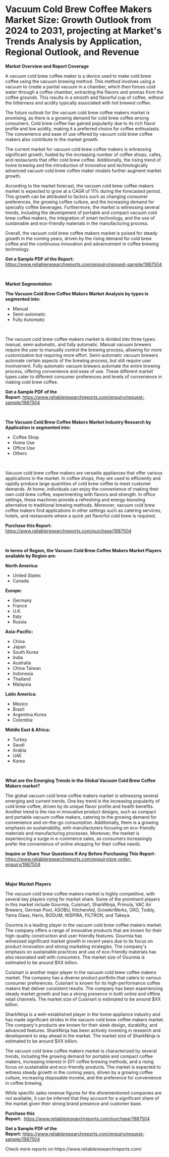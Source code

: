 <p><h1>Vacuum Cold Brew Coffee Makers Market Size: Growth Outlook from 2024 to 2031, projecting at Market's Trends Analysis by Application, Regional Outlook, and Revenue</h1></p><p><strong>Market Overview and Report Coverage</strong></p>
<p><p>A vacuum cold brew coffee maker is a device used to make cold brew coffee using the vacuum brewing method. This method involves using a vacuum to create a partial vacuum in a chamber, which then forces cold water through a coffee chamber, extracting the flavors and aromas from the coffee grounds. This results in a smooth and flavorful cup of coffee, without the bitterness and acidity typically associated with hot brewed coffee.</p><p>The future outlook for the vacuum cold brew coffee makers market is promising, as there is a growing demand for cold brew coffee among consumers. Cold brew coffee has gained popularity due to its rich flavor profile and low acidity, making it a preferred choice for coffee enthusiasts. The convenience and ease of use offered by vacuum cold brew coffee makers also contribute to the market growth.</p><p>The current market for vacuum cold brew coffee makers is witnessing significant growth, fueled by the increasing number of coffee shops, cafes, and restaurants that offer cold brew coffee. Additionally, the rising trend of home brewing and the introduction of innovative and technologically advanced vacuum cold brew coffee maker models further augment market growth.</p><p>According to the market forecast, the vacuum cold brew coffee makers market is expected to grow at a CAGR of 11% during the forecasted period. This growth can be attributed to factors such as changing consumer preferences, the growing coffee culture, and the increasing demand for specialty coffee beverages. Furthermore, the market is witnessing several trends, including the development of portable and compact vacuum cold brew coffee makers, the integration of smart technology, and the use of sustainable and eco-friendly materials in the manufacturing process.</p><p>Overall, the vacuum cold brew coffee makers market is poised for steady growth in the coming years, driven by the rising demand for cold brew coffee and the continuous innovation and advancement in coffee brewing technology.</p></p>
<p><strong>Get a Sample PDF of the Report:</strong> <a href="https://www.reliableresearchreports.com/enquiry/request-sample/1987504">https://www.reliableresearchreports.com/enquiry/request-sample/1987504</a></p>
<p>&nbsp;</p>
<p><strong>Market Segmentation</strong></p>
<p><strong>The Vacuum Cold Brew Coffee Makers Market Analysis by types is segmented into:</strong></p>
<p><ul><li>Manual</li><li>Semi-automatic</li><li>Fully Automatic</li></ul></p>
<p>&nbsp;</p>
<p><p>The vacuum cold brew coffee makers market is divided into three types: manual, semi-automatic, and fully automatic. Manual vacuum brewers require the user to manually control the brewing process, allowing for more customization but requiring more effort. Semi-automatic vacuum brewers automate certain aspects of the brewing process, but still require user involvement. Fully automatic vacuum brewers automate the entire brewing process, offering convenience and ease of use. These different market types cater to different consumer preferences and levels of convenience in making cold brew coffee.</p></p>
<p><strong>Get a Sample PDF of the Report:</strong>&nbsp;<a href="https://www.reliableresearchreports.com/enquiry/request-sample/1987504">https://www.reliableresearchreports.com/enquiry/request-sample/1987504</a></p>
<p>&nbsp;</p>
<p><strong>The Vacuum Cold Brew Coffee Makers Market Industry Research by Application is segmented into:</strong></p>
<p><ul><li>Coffee Shop</li><li>Home Use</li><li>Office Use</li><li>Others</li></ul></p>
<p>&nbsp;</p>
<p><p>Vacuum cold brew coffee makers are versatile appliances that offer various applications in the market. In coffee shops, they are used to efficiently and rapidly produce large quantities of cold brew coffee to meet customer demands. At home, individuals can enjoy the convenience of making their own cold brew coffee, experimenting with flavors and strength. In office settings, these machines provide a refreshing and energy-boosting alternative to traditional brewing methods. Moreover, vacuum cold brew coffee makers find applications in other settings such as catering services, hotels, and restaurants where a quick yet flavorful cold brew is required.</p></p>
<p><strong>Purchase this Report:</strong>&nbsp; <a href="https://www.reliableresearchreports.com/purchase/1987504">https://www.reliableresearchreports.com/purchase/1987504</a></p>
<p>&nbsp;</p>
<p><strong>In terms of Region, the Vacuum Cold Brew Coffee Makers Market Players available by Region are:</strong></p>
<p>
    <p> <strong> North America: </strong>
        <ul>
            <li>United States</li>
            <li>Canada</li>
        </ul>
        </p> 
    <p> <strong> Europe: </strong>
        <ul>
            <li>Germany</li>
            <li>France</li>
            <li>U.K.</li>
            <li>Italy</li>
            <li>Russia</li>
        </ul>
        </p> 
    <p> <strong> Asia-Pacific: </strong>
        <ul>
            <li>China</li>
            <li>Japan</li>
            <li>South Korea</li>
            <li>India</li>
            <li>Australia</li>
            <li>China Taiwan</li>
            <li>Indonesia</li>
            <li>Thailand</li>
            <li>Malaysia</li>
        </ul>
        </p> 
    <p> <strong> Latin America: </strong>
        <ul>
            <li>Mexico</li>
            <li>Brazil</li>
            <li>Argentina Korea</li>
            <li>Colombia</li>
        </ul>
        </p> 
    <p> <strong> Middle East & Africa: </strong>
        <ul>
            <li>Turkey</li>
            <li>Saudi</li>
            <li>Arabia</li>
            <li>UAE</li>
            <li>Korea</li>
        </ul>
    </p>
    </p>
<p>&nbsp;</p>
<p><strong>What are the Emerging Trends in the Global Vacuum Cold Brew Coffee Makers market?</strong></p>
<p><p>The global vacuum cold brew coffee makers market is witnessing several emerging and current trends. One key trend is the increasing popularity of cold brew coffee, driven by its unique flavor profile and health benefits. Another trend is the rise in innovative product designs, such as compact and portable vacuum coffee makers, catering to the growing demand for convenience and on-the-go consumption. Additionally, there is a growing emphasis on sustainability, with manufacturers focusing on eco-friendly materials and manufacturing processes. Moreover, the market is experiencing a surge in e-commerce sales, as consumers increasingly prefer the convenience of online shopping for their coffee needs.</p></p>
<p><strong>Inquire or Share Your Questions If Any Before Purchasing This Report</strong>- <a href="https://www.reliableresearchreports.com/enquiry/pre-order-enquiry/1987504">https://www.reliableresearchreports.com/enquiry/pre-order-enquiry/1987504</a></p>
<p>&nbsp;</p>
<p><strong>Major Market Players</strong></p>
<p><p>The vacuum cold brew coffee makers market is highly competitive, with several key players vying for market share. Some of the prominent players in this market include Gourmia, Cuisinart, SharkNinja, Primula, VAC Air Brewers, German Pool, ASOBU, KitchenAid, GrowlerWerks, OXO, Toddy, Yama Glass, Hario, BODUM, NISPIRA, FILTRON, and Takeya.</p><p>Gourmia is a leading player in the vacuum cold brew coffee makers market. The company offers a range of innovative products that are known for their high-quality construction and user-friendly features. Gourmia has witnessed significant market growth in recent years due to its focus on product innovation and strong marketing strategies. The company's emphasis on sustainable practices and use of eco-friendly materials has also resonated well with consumers. The market size of Gourmia is estimated to be around $XX billion.</p><p>Cuisinart is another major player in the vacuum cold brew coffee makers market. The company has a diverse product portfolio that caters to various consumer preferences. Cuisinart is known for its high-performance coffee makers that deliver consistent results. The company has been experiencing steady market growth and has a strong presence in both online and offline retail channels. The market size of Cuisinart is estimated to be around $XX billion.</p><p>SharkNinja is a well-established player in the home appliance industry and has made significant strides in the vacuum cold brew coffee makers market. The company's products are known for their sleek design, durability, and advanced features. SharkNinja has been actively investing in research and development to stay ahead in the market. The market size of SharkNinja is estimated to be around $XX billion.</p><p>The vacuum cold brew coffee makers market is characterized by several trends, including the growing demand for portable and compact coffee makers, increasing interest in DIY coffee brewing methods, and a rising focus on sustainable and eco-friendly products. The market is expected to witness steady growth in the coming years, driven by a growing coffee culture, increasing disposable income, and the preference for convenience in coffee brewing.</p><p>While specific sales revenue figures for the aforementioned companies are not available, it can be inferred that they account for a significant share of the market given their strong brand presence and customer base.</p></p>
<p><strong>Purchase this Report:</strong>&nbsp;&nbsp;<a href="https://www.reliableresearchreports.com/purchase/1987504">https://www.reliableresearchreports.com/purchase/1987504</a></p>
<p></p>
<p><strong>Get a Sample PDF of the Report:</strong>&nbsp;<a href="https://www.reliableresearchreports.com/enquiry/request-sample/1987504">https://www.reliableresearchreports.com/enquiry/request-sample/1987504</a></p>
<p>Check more reports on https://www.reliableresearchreports.com/</p>